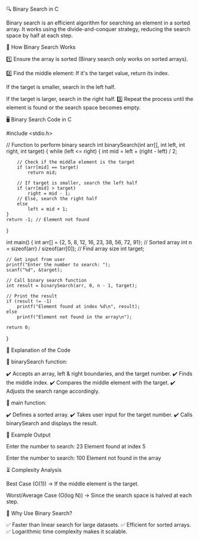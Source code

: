 




🔍 Binary Search in C 

Binary search is an efficient algorithm for searching an element in a sorted array.
It works using the divide-and-conquer strategy, reducing the search space by half at each step.


📌 How Binary Search Works

1️⃣ Ensure the array is sorted (Binary search only works on sorted arrays).

2️⃣ Find the middle element:
If it's the target value, return its index.

If the target is smaller, search in the left half.

If the target is larger, search in the right half.
3️⃣ Repeat the process until the element is found or the search space becomes empty.


🖥️ Binary Search Code in C

#include <stdio.h>

// Function to perform binary search
int binarySearch(int arr[], int left, int right, int target) {
    while (left <= right) {
        int mid = left + (right - left) / 2;

        // Check if the middle element is the target
        if (arr[mid] == target)
            return mid;

        // If target is smaller, search the left half
        if (arr[mid] > target)
            right = mid - 1;
        // Else, search the right half
        else
            left = mid + 1;
    }
    return -1; // Element not found
}

int main() {
    int arr[] = {2, 5, 8, 12, 16, 23, 38, 56, 72, 91}; // Sorted array
    int n = sizeof(arr) / sizeof(arr[0]); // Find array size
    int target;

    // Get input from user
    printf("Enter the number to search: ");
    scanf("%d", &target);

    // Call binary search function
    int result = binarySearch(arr, 0, n - 1, target);

    // Print the result
    if (result != -1)
        printf("Element found at index %d\n", result);
    else
        printf("Element not found in the array\n");

    return 0;
}




📖 Explanation of the Code

🔹 binarySearch function:

✔️ Accepts an array, left & right boundaries, and the target number.
✔️ Finds the middle index.
✔️ Compares the middle element with the target.
✔️ Adjusts the search range accordingly.

🔹 main function:

✔️ Defines a sorted array.
✔️ Takes user input for the target number.
✔️ Calls binarySearch and displays the result.



📝 Example Output

Enter the number to search: 23
Element found at index 5

Enter the number to search: 100
Element not found in the array




⏳ Complexity Analysis

Best Case (O(1)) → If the middle element is the target.

Worst/Average Case (O(log N)) → Since the search space is halved at each step.



🎯 Why Use Binary Search?

✅ Faster than linear search for large datasets.
✅ Efficient for sorted arrays.
✅ Logarithmic time complexity makes it scalable.
















